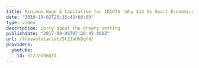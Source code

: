 ```yaml
---
title: Minimum Wage & Capitalism for IDIOTS (Why $15 Is Smart Economics)
date: "2019-10-02T20:35:42+08:00"
type: video
description: Sorry about the dreary setting
publishdate: "2017-09-08T07:26:45.000Z"
url: /theswoletariat/St2JaUhBqf4/
providers:
  youtube:
    id: St2JaUhBqf4
---
```

